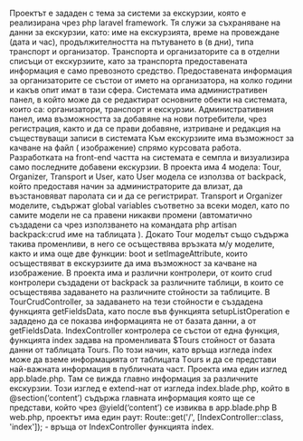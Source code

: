 Проектът е зададен с тема за системи за екскурзии, която е реализирана чрез php laravel framework. Тя служи за съхраняване на данни за екскурзии, като: име на екскурзията, време на провеждане (дата и час), продължителността на пътуването в (в дни), типа транспорт и организатор. Транспорта и организаторите са в отделни списъци от екскурзиите, като за транспорта предоставената информация е само превозното средство. Предоставената информация за организаторите се състои от името на организатора, на колко години и какъв опит имат в тази сфера. Системата има административен панел, в който може да се редактират основните обекти на системата, които са: организатори, транспорт и екскурзии. Административния панел, има възможността за добавяне на нови потребители, чрез регистрация, както и да се прави добавяне, изтриване и редакция на съществуващи записи в системата Към екскурзиите има възможност за качване на файл ( изображение) спрямо курсовата работа. Разработката на front-end частта на системата е семпла и визуализира само последните добавени екскурзии.
В проекта има 4 модела: Tour, Organizer, Transport и User, като User модела се използва от backpack, който предоставя начин за администраторите да влизат, да възстановяват паролата си и да се регистрират. Transport и Organizer моделите, съдържат global variables съответно за всеки модел, като по самите модели не са правени никакви промени (автоматично създадени са чрез използването на командата php artisan backpack:crud име на таблицата ). Докато Tour моделът също съдържа такива променливи, в него се осъществява връзката м/у моделите, както и има още две функции: boot и setImageAttribute, които осъществяват в екскурзиите да има възможност за качване на изображение. В проекта има и различни контролери, от които crud контролери създадени от backpack за различните таблици, в които се осъществява задаването на различните стойности за таблиците. В TourCrudController, за задаването на тези стойности e създадена функцията getFieldsData, като после във функцията setupListOperation е зададено да се показва информацията не от базата данни, а от getFieldsData. IndexController контролера се състои от една функция, функцията index задава на променливата $Tours стойност от базата данни от таблицата Tours. По този начин, като връща изгледа index може да вземе информацията от таблицата Тours и да се представи най-важната информация в публичната част. 
Проекта има един изглед app.blade.php. Там се вижда главно информация за различните екскурзии. Този изглед е extend-нат от изгледа index.blade.php, който в @section(‘content’) съдържа главната информация която ще се представи, който чрез @yield(‘content’) се извиква в app.blade.php
В web.php, проектът има един раут: Route::get('/', [IndexController::class, 'index']); - връща от IndexController функцията index.
